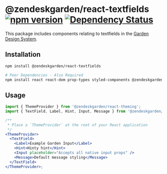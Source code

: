 # @zendeskgarden/react-textfields [![npm version](https://img.shields.io/npm/v/@zendeskgarden/react-textfields.svg?style=flat-square)](https://www.npmjs.com/package/@zendeskgarden/react-textfields) [![Dependency Status](https://img.shields.io/david/zendeskgarden/react-components.svg?path=packages/textfields&style=flat-square)](https://david-dm.org/zendeskgarden/react-components?path=packages/textfields) <!-- markdownlint-disable -->

<!-- markdownlint-enable -->

This package includes components relating to textfields in the
[Garden Design System](https://zendeskgarden.github.io/).

## Installation

```sh
npm install @zendeskgarden/react-textfields

# Peer Dependencies - Also Required
npm install react react-dom prop-types styled-components @zendeskgarden/react-theming
```

## Usage

```jsx static
import { ThemeProvider } from '@zendeskgarden/react-theming';
import { TextField, Label, Hint, Input, Message } from '@zendeskgarden/react-textfields';

/**
 * Place a `ThemeProvider` at the root of your React application
 */
<ThemeProvider>
  <TextField>
    <Label>Example Garden Input</Label>
    <Hint>Hinty hint</Hint>
    <Input placeholder="Accepts all native input props" />
    <Message>Default message styling</Message>
  </TextField>
</ThemeProvider>;
```
